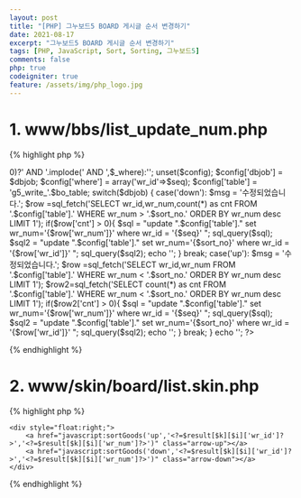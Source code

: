 ```yaml
---
layout: post
title: "[PHP] 그누보드5 BOARD 게시글 순서 변경하기"
date: 2021-08-17
excerpt: "그누보드5 BOARD 게시글 순서 변경하기"
tags: [PHP, JavaScript, Sort, Sorting, 그누보드5]
comments: false
php: true
codeigniter: true
feature: /assets/img/php_logo.jpg
---
```



# 1.  www/bbs/list_update_num.php

{% highlight php %}
<?php
 //include_once '../../../lib/common.lib.php';
include_once('./_common.php');
include_once(G5_LIB_PATH.'/naver_syndi.lib.php');
include_once(G5_CAPTCHA_PATH.'/captcha.lib.php');
 
//====================================
		//검색  
		$dbjob  = $_POST['dbjob'];
		$sort_no  =  $_POST['sort_no'];
		$seq  =  $_POST['seq']; 
		
		$bo_table = $_POST['bo_table']; 
  
		$p[] = 'cate='.$cate;
		$p[] = 'keyname='.$keyname;
		$p[] = 'keyword='.urlencode($keyword);
		$param = '&'.implode('&',$p);

			
		//상품 순서정렬 조건절
		$_where = array();
		if($cate) $_where[] = " cate='$cate' ";
		if($keyname && $keyword) $_where[] = $keyname." LIKE '%".$keyword."%'";
		$where = (sizeof($_where)>0)?' AND '.implode(' AND ',$_where):'';
 
		unset($config);	
		$config['dbjob'] = $dbjob;
		$config['where'] = array('wr_id'=>$seq);
		$config['table'] = 'g5_write_'.$bo_table;
 
 
		switch($dbjob)
		{
			case('down'):
			$msg = '수정되었습니다.'; 
			$row =sql_fetch('SELECT wr_id,wr_num,count(*) as cnt FROM '.$config['table'].' WHERE wr_num > '.$sort_no.' ORDER BY wr_num desc LIMIT 1'); 
	  
			if($row['cnt'] > 0){
				$sql = "update ".$config['table']." set wr_num='{$row['wr_num']}' where wr_id = '{$seq}' ";
				sql_query($sql);
				$sql2 = "update ".$config['table']." set wr_num='{$sort_no}' where wr_id = '{$row['wr_id']}' ";
				sql_query($sql2);
 
				echo '<script>alert("수정되었습니다.");</script>';
			}

			break;

			case('up'):
	 
			$msg = '수정되었습니다.'; 
			$row =sql_fetch('SELECT wr_id,wr_num  FROM '.$config['table'].' WHERE wr_num < '.$sort_no.'  ORDER BY wr_num desc LIMIT 1'); 
			$row2=sql_fetch('SELECT count(*) as cnt  FROM '.$config['table'].' WHERE wr_num < '.$sort_no.'  ORDER BY wr_num desc LIMIT 1'); 
			
			 if($row2['cnt'] > 0){
				$sql = "update ".$config['table']." set wr_num='{$row['wr_num']}' where wr_id = '{$seq}' ";
				sql_query($sql);
				$sql2 = "update ".$config['table']." set wr_num='{$sort_no}' where wr_id = '{$row['wr_id']}' ";
				sql_query($sql2);

				echo '<script>alert("수정되었습니다.");</script>';
		 	}

			break;
		}
	
	echo '<script> location.href="/bbs/board.php?bo_table='.$bo_table.'";</script>';
?> 

{% endhighlight %}

# 2. www/skin/board/list.skin.php
{% highlight php %}
<form name="fboardlist" id="fboardlist" action="./board_list_update.php" onsubmit="return fboardlist_submit(this);" method="post">
	<input type="hidden" name="dbjob" value="">
	<input type="hidden" name="seq" value="">
	<input type="hidden" name="sort_no" value="">
  
  
  <!--각 게시물 리스트 위에 추가 -->
	<div style="float:right;">
		<a href="javascript:sortGoods('up','<?=$result[$k][$i]['wr_id']?>','<?=$result[$k][$i]['wr_num']?>')" class="arrow-up"></a>
		<a href="javascript:sortGoods('down','<?=$result[$k][$i]['wr_id']?>','<?=$result[$k][$i]['wr_num']?>')" class="arrow-down"></a>
	</div>
</form>


<!-- CSS 추가-->

<style>
a.arrow-up{width:25px;height:25px;background:url('/img/icon01.png') no-repeat 0 center;overflow:hidden;display:inline-block}
a.arrow-down{width:25px;height:25px;background:url('/img/icon01.png') no-repeat -28px center;overflow:hidden;display:inline-block}
a.arrow-left{width:25px;height:25px;background:url('/img/icon01.png') no-repeat -144px center;overflow:hidden;display:inline-block}
a.arrow-right{width:25px;height:25px;background:url('/img/icon01.png') no-repeat -116px center;overflow:hidden;display:inline-block}
</style>


<!-- script 추가 -->
<script type="text/javascript">
//순서변경
function sortGoods(a,b,c){
	 
	with(document.fboardlist){
 
		dbjob.value = a;
		seq.value = b;
		sort_no.value = c;
		action = "/bbs/list_update_num.php"
		target = "ifrm-proc";
		submit();
		action = ""; 
		target = "";
	}
}

</script>
  
            
{% endhighlight %}
